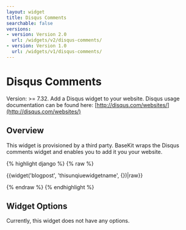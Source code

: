 ```yaml
---
layout: widget
title: Disqus Comments
searchable: false
versions:
- version: Version 2.0
  url: /widgets/v2/disqus-comments/
- version: Version 1.0
  url: /widgets/v1/disqus-comments/
---
```


# Disqus Comments

Version: >= 7.32. Add a Disqus widget to your website. Disqus usage documentation can be found here: [http://disqus.com/websites/](http://disqus.com/websites/)

## Overview

This widget is provisioned by a third party. BaseKit wraps the Disqus comments widget and enables you to add it you your website.

{% highlight django %}
{% raw %}

  {{widget('blogpost', 'thisunqiuewidgetname', {})|raw}}

{% endraw %}
{% endhighlight %}

## Widget Options

Currently, this widget does not have any options.
